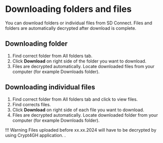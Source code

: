 # Downloading folders and files
You can download folders or individual files from SD Connect. Files and folders are automatically decrypted after download is complete.

## Downloading folder
1. Find correct folder from All folders tab.
2. Click **Download** on right side of the folder you want to download.
3. Files are decrypted automatically. Locate downloaded files from your computer (for example Downloads folder).

## Downloading individual files
1. Find correct folder from All folders tab and click to view files.
2. Find corrects files.
3. Click **Download** on right side of each file you want to download.
4. Files are decrypted automatically. Locate downloaded folder from your computer (for example Downloads folder).

!!! Warning
    Files uploaded before xx.xx.2024 will have to be decrypted by using Crypt4GH application. .

